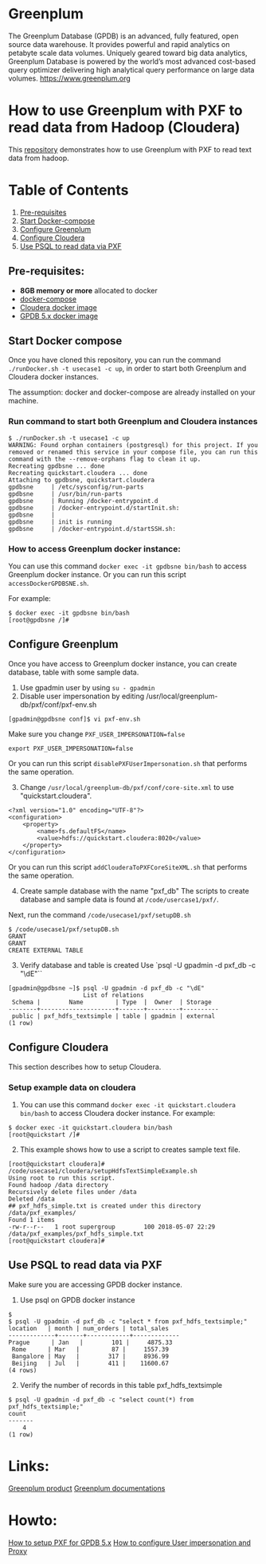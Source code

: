 #  Greenplum
The  Greenplum Database (GPDB) is an advanced, fully featured, open source data warehouse. It provides powerful and rapid analytics on petabyte scale data volumes. Uniquely geared toward big data analytics, Greenplum Database is powered by the world’s most advanced cost-based query optimizer delivering high analytical query performance on large data volumes.
<https://www.greenplum.org>

# How to use Greenplum with PXF to read data from Hadoop (Cloudera)
This [repository](https://github.com/kongyew/greenplum-pxf-examples/tree/master/usecase1) demonstrates how to use Greenplum with PXF to read text data from hadoop.

# Table of Contents
1. [Pre-requisites](#Pre-requisites)
2. [Start Docker-compose](#Start-Docker-compose)
3. [Configure Greenplum](#Configure-Greenplum)
4. [Configure Cloudera](#Configure-Cloudera)
5. [Use PSQL to read data via PXF](#Use-PSQL-to-read-data-via-PXF)
## Pre-requisites:
- **8GB memory or more** allocated to docker
- [docker-compose](http://docs.docker.com/compose)
- [Cloudera docker image](https://hub.docker.com/r/cloudera/quickstart/)
- [GPDB 5.x docker image](https://hub.docker.com/r/kochanpivotal/gpdb5oss/)

## Start Docker compose
Once you have cloned this repository, you can run the command  `./runDocker.sh -t usecase1 -c up`, in order to start both Greenplum and Cloudera docker instances.

The assumption: docker and docker-compose are already installed on your machine.

### Run command to start both Greenplum and Cloudera instances
```
$ ./runDocker.sh -t usecase1 -c up
WARNING: Found orphan containers (postgresql) for this project. If you removed or renamed this service in your compose file, you can run this command with the --remove-orphans flag to clean it up.
Recreating gpdbsne ... done
Recreating quickstart.cloudera ... done
Attaching to gpdbsne, quickstart.cloudera
gpdbsne     | /etc/sysconfig/run-parts
gpdbsne     | /usr/bin/run-parts
gpdbsne     | Running /docker-entrypoint.d
gpdbsne     | /docker-entrypoint.d/startInit.sh:
gpdbsne     |
gpdbsne     | init is running
gpdbsne     | /docker-entrypoint.d/startSSH.sh:
```
### How to access Greenplum docker instance:
You can use this command `docker exec -it gpdbsne bin/bash` to access Greenplum docker instance. Or you can run this script `accessDockerGPDBSNE.sh`.

For example:
```
$ docker exec -it gpdbsne bin/bash
[root@gpdbsne /]#

```

## Configure Greenplum
Once you have access to Greenplum docker instance, you can create database, table with some sample data.

1. Use gpadmin user by using `su - gpadmin`
2. Disable user impersonation by editing /usr/local/greenplum-db/pxf/conf/pxf-env.sh
```
[gpadmin@gpdbsne conf]$ vi pxf-env.sh
```
Make sure you change `PXF_USER_IMPERSONATION=false`
```
export PXF_USER_IMPERSONATION=false
```
Or you can run this script `disablePXFUserImpersonation.sh` that performs the same operation.

3. Change `/usr/local/greenplum-db/pxf/conf/core-site.xml` to use "quickstart.cloudera".

```
<?xml version="1.0" encoding="UTF-8"?>
<configuration>
    <property>
        <name>fs.defaultFS</name>
        <value>hdfs://quickstart.cloudera:8020</value>
    </property>
</configuration>
```
Or you can run this script `addClouderaToPXFCoreSiteXML.sh` that performs the same operation.

4. Create sample database with the name "pxf_db"
The scripts to create database and sample data is found at `/code/usercase1/pxf/`.

Next, run the command `/code/usecase1/pxf/setupDB.sh`
```
$ /code/usecase1/pxf/setupDB.sh        
GRANT
GRANT
CREATE EXTERNAL TABLE
```

3. Verify database and table is created
Use `psql -U gpadmin -d pxf_db -c "\dE"``
```
[gpadmin@gpdbsne ~]$ psql -U gpadmin -d pxf_db -c "\dE"
                     List of relations
 Schema |        Name         | Type  |  Owner  | Storage  
--------+---------------------+-------+---------+----------
 public | pxf_hdfs_textsimple | table | gpadmin | external
(1 row)

```

## Configure Cloudera
This section describes how to setup Cloudera.

### Setup example data on cloudera
1. You can use this command `docker exec -it quickstart.cloudera bin/bash` to access Cloudera docker instance.
For example:
```
$ docker exec -it quickstart.cloudera bin/bash
[root@quickstart /]#
```
2. This example shows how to use a script to creates sample text file.
```
[root@quickstart cloudera]# /code/usecase1/cloudera/setupHdfsTextSimpleExample.sh
Using root to run this script.
Found hadoop /data directory
Recursively delete files under /data
Deleted /data
## pxf_hdfs_simple.txt is created under this directory /data/pxf_examples/
Found 1 items
-rw-r--r--   1 root supergroup        100 2018-05-07 22:29 /data/pxf_examples/pxf_hdfs_simple.txt
[root@quickstart cloudera]#
```

## Use PSQL to read data via PXF
Make sure you are accessing GPDB docker instance.

1. Use psql on GPDB docker instance
```
$
$ psql -U gpadmin -d pxf_db -c "select * from pxf_hdfs_textsimple;"
location   | month | num_orders | total_sales
-------------+-------+------------+-------------
Prague      | Jan   |        101 |     4875.33
 Rome      | Mar   |         87 |     1557.39
 Bangalore | May   |        317 |     8936.99
 Beijing   | Jul   |        411 |    11600.67
(4 rows)
```

2. Verify the number of records in this table pxf_hdfs_textsimple
```
$ psql -U gpadmin -d pxf_db -c "select count(*) from pxf_hdfs_textsimple;"
count
-------
    4
(1 row)
```
# Links:
[Greenplum product](https://pivotal.io/pivotal-greenplum)
[Greenplum documentations](https://https://gpdb.docs.pivotal.io/)


# Howto:
[How to setup PXF for GPDB 5.x](https://gpdb.docs.pivotal.io/5130/pxf/overview_pxf.html)
[How to configure User impersonation and Proxy](https://gpdb.docs.pivotal.io/5130/pxf/pxfuserimpers.html)
